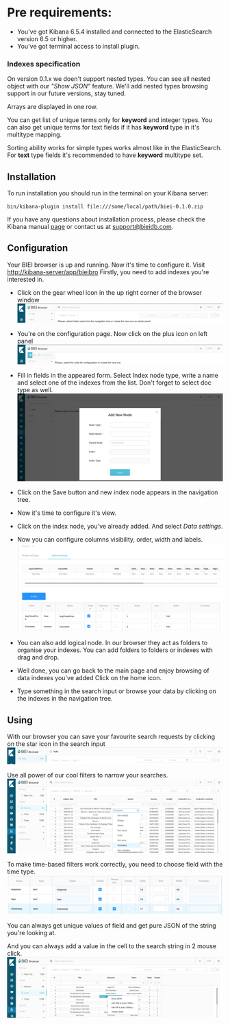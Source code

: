 # Pre requirements:
* You've got Kibana 6.5.4 installed and connected to the ElasticSearch version 6.5 or higher.
* You've got terminal access to install plugin.

### Indexes specification

On version 0.1.x we doen't support nested types. You can see all nested object with our *"Show JSON"* feature.
We'll add nested types browsing support in our future versions, stay tuned.

Arrays are displayed in one row.

You can get list of unique terms only for **keyword** and integer types.
You can also get unique terms for text fields if it has **keyword** type in it's multitype mapping. 

Sorting ability works for simple types works almost like in the ElasticSearch.
For **text** type fields it's recommended to have **keyword** multitype set.

## Installation

To run installation you should run in the terminal on your Kibana server:

    bin/kibana-plugin install file:///some/local/path/biei-0.1.0.zip


If you have any questions about installation process, please check the Kibana manual [page](https://www.elastic.co/guide/en/kibana/current/install-plugin.html) or contact us at [support@bieidb.com](mailto:support@bieidb.com).

## Configuration
Your BIEI browser is up and running. Now it's time to configure it.
Visit [http://kibana-server/app/bieibro](http://kibana-server/app/bieibro)
Firstly, you need to add indexes you're interested in.

* Click on the gear wheel icon in the up right corner of the browser window
 ![gear](/images/settings.png)

* You're on the configuration page. Now click on the plus icon on left panel
 ![plus](/images/add_node.png)

* Fill in fields in the appeared form. Select Index  node type, write a name and select one of the indexes from the list. Don't forget to select doc type as well.
 ![form](/images/add_node_form.png)
 
* Click on the Save button and new index node appears in the navigation tree.
* Now it's time to configure it's view.
* Click on the index node, you've already added. And select *Data settings*.
* Now you can configure columns visibility, order, width and labels.
 ![settings](/images/view_settings.png)
* You can also add logical node. In our browser they act as folders to organise your indexes. You can add folders to folders or indexes with drag and drop.
* Well done, you can go back to the main page and enjoy browsing of data indexes you've added Click on the home icon.
* Type something in the search input or browse your data by clicking on the indexes in the navigation tree.

## Using
With our browser you can save your favourite search requests by clicking on the star icon in the search input
 ![search](/images/search.png)
    

Use all power of our cool filters to narrow your searches.
 ![filters](/images/filters.png)
    

To make time-based filters work correctly, you need to choose field with the time type.
 ![time](/images/time_check.png)
    

You can always get unique values of field and get pure JSON of the string you're looking at.
    
And you can always add a value in the cell to the search string in 2 mouse click.
 ![menu](/images/menu.png)